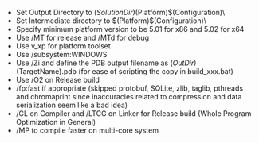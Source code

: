 - Set Output Directory to $(SolutionDir)$(Platform)\$(Configuration)\
- Set Intermediate directory to $(Platform)\$(Configuration)\
- Specify minimum platform version to be 5.01 for x86 and 5.02 for x64
- Use /MT for release and /MTd for debug
- Use v<latest>_xp for platform toolset
- Use /subsystem:WINDOWS
- Use /Zi and define the PDB output filename as $(OutDir)$(TargetName).pdb
    (for ease of scripting the copy in build_xxx.bat)
- Use /O2 on Release build
- /fp:fast if appropriate (skipped protobuf, SQLite, zlib, taglib, pthreads
    and chromaprint since inaccuracies related to compression and data
    serialization seem like a bad idea)
- /GL on Compiler and /LTCG on Linker for Release build
  (Whole Program Optimization in General)
- /MP to compile faster on multi-core system